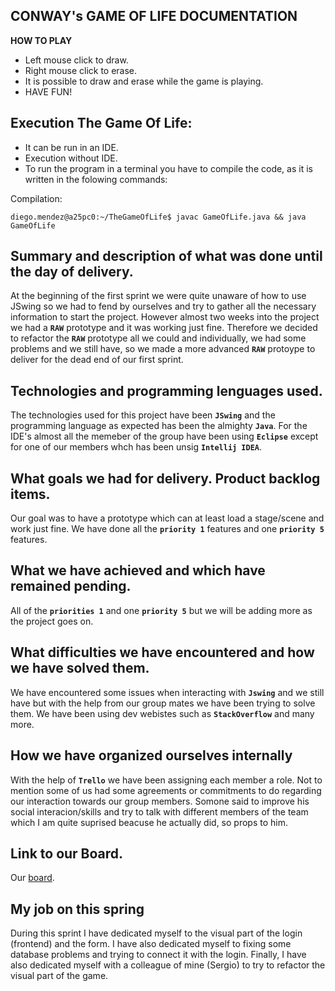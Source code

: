 
**CONWAY's GAME OF LIFE DOCUMENTATION**
--
**HOW TO PLAY**
- Left mouse click to draw.
- Right mouse click to erase.
- It is possible to draw and erase while the game is playing.
- HAVE FUN!

**Execution The Game Of Life:**
--

- It can be run in an IDE.
- Execution without IDE.
- To run the program in a terminal you have to compile the code, as it is written in the folowing commands:


Compilation:

```
diego.mendez@a25pc0:~/TheGameOfLife$ javac GameOfLife.java && java GameOfLife
```

**Summary and description of what was done until the day of delivery.**
--

At the beginning of the first sprint we were quite unaware of how to use JSwing so we had to fend by ourselves and try to gather all the necessary information to start the project. However almost two weeks into the project we had a **``RAW``** prototype and it was working just fine. Therefore we decided to refactor the **``RAW``** prototype all we could and individually, we had some problems and we still have, so we made a more advanced **``RAW``** protoype to deliver for the dead end of our first sprint.


**Technologies and programming lenguages used.**
--
The technologies used for this project have been **``JSwing``** and the programming language as expected has been the almighty **``Java``**. For the IDE's almost all the memeber of the group have been using **``Eclipse``** except for one of our members whch has been unsig **``Intellij IDEA``**.

**What goals we had for delivery. Product backlog items.**
--

Our goal was to have a prototype which can at least load a stage/scene and work just fine. We have done all the **``priority 1``** features and one **``priority 5``** features.

**What we have achieved and which have remained pending.**
--

All of the **``priorities 1``** and one **``priority 5``** but we will be adding more as the project goes on.

**What difficulties we have encountered and how we have solved them.**
--

We have encountered some issues when interacting with **``Jswing``** and we still have but with the help from our group mates we have been trying to solve them. We have been using dev webistes such as **``StackOverflow``** and many more. 


**How we have organized ourselves internally**
--

With the help of **``Trello``** we have been assigning each member a role. Not to mention some of us had some agreements or commitments to do regarding our interaction towards our group members. Somone said to improve his social interacion/skills and try to talk with different members of the team which I am quite suprised beacuse he actually did, so props to him.

**Link to our Board.**
--

Our [board](https://trello.com/b/teyv0eQl/the-game-of-life).

**My job on this spring**
--

During this sprint I have dedicated myself to the visual part of the login (frontend) and the form. I have also dedicated myself to fixing some database problems and trying to connect it with the login. Finally, I have also dedicated myself with a colleague of mine (Sergio) to try to refactor the visual part of the game. 
